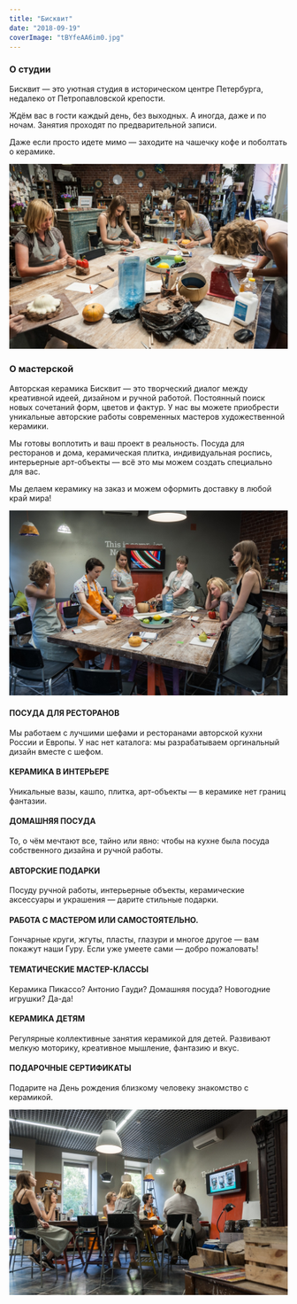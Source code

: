 ```yaml
---
title: "Бисквит"
date: "2018-09-19"
coverImage: "tBYfeAA6im0.jpg"
---
```


### О студии

Бисквит — это уютная студия в историческом центре Петербурга, недалеко от Петропавловской крепости.

Ждём вас в гости каждый день, без выходных. А иногда, даже и по ночам. Занятия проходят по предварительной записи.

Даже если просто идете мимо — заходите на чашечку кофе и поболтать о керамике.

![](./images/YOu41007LBo.jpg)

### О мастерской

Авторская керамика Бисквит — это творческий диалог между креативной идеей, дизайном и ручной работой. Постоянный поиск новых сочетаний форм, цветов и фактур. У нас вы можете приобрести уникальные авторские работы современных мастеров художественной керамики.

Мы готовы воплотить и ваш проект в реальность. Посуда для ресторанов и дома, керамическая плитка, индивидуальная роспись, интерьерные арт-объекты — всё это мы можем создать специально для вас.

Мы делаем керамику на заказ и можем оформить доставку в любой край мира!

![](./images/lANnHjHpiYU.jpg)

#### ПОСУДА ДЛЯ РЕСТОРАНОВ

Мы работаем с лучшими шефами и ресторанами авторской кухни России и Европы. У нас нет каталога: мы разрабатываем оргинальный дизайн вместе с шефом.

#### КЕРАМИКА В ИНТЕРЬЕРЕ

Уникальные вазы, кашпо, плитка, арт-объекты — в керамике нет границ фантазии.

#### ДОМАШНЯЯ ПОСУДА

То, о чём мечтают все, тайно или явно: чтобы на кухне была посуда собственного дизайна и ручной работы.

#### АВТОРСКИЕ ПОДАРКИ

Посуду ручной работы, интерьерные объекты, керамические аксессуары и украшения — дарите стильные подарки.

#### РАБОТА С МАСТЕРОМ ИЛИ САМОСТОЯТЕЛЬНО.

Гончарные круги, жгуты, пласты, глазури и многое другое — вам покажут наши Гуру. Если уже умеете сами — добро пожаловать!

#### ТЕМАТИЧЕСКИЕ МАСТЕР-КЛАССЫ

Керамика Пикассо? Антонио Гауди? Домашняя посуда? Новогодние игрушки? Да-да!

#### КЕРАМИКА ДЕТЯМ

Регулярные коллективные занятия керамикой для детей. Развивают мелкую моторику, креативное мышление, фантазию и вкус.

#### ПОДАРОЧНЫЕ СЕРТИФИКАТЫ

Подарите на День рождения близкому человеку знакомство с керамикой.

![](./images/vQZGwrg2Mdw.jpg)
